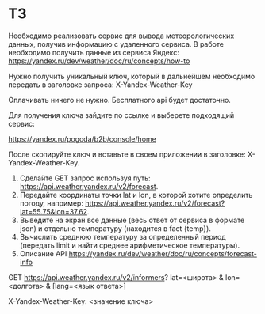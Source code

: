 # ТЗ

Необходимо реализовать сервис для вывода метеорологических данных, получив информацию с удаленного сервиса. 
В работе необходимо получить данные из сервиса Яндекс: https://yandex.ru/dev/weather/doc/ru/concepts/how-to

Нужно получить уникальный ключ, который в дальнейшем необходимо передать в заголовке запроса: X-Yandex-Weather-Key

Оплачивать ничего не нужно. Бесплатного api будет достаточно.

Для получения ключа зайдите по ссылке и выберете подходящий сервис:

https://yandex.ru/pogoda/b2b/console/home

После скопируйте ключ и вставьте в своем приложении в заголовке: X-Yandex-Weather-Key.

1) Сделайте GET запрос используя путь: https://api.weather.yandex.ru/v2/forecast.
2) Передайте координаты точки lat и lon, в которой хотите определить погоду, например: https://api.weather.yandex.ru/v2/forecast?lat=55.75&lon=37.62.
3) Выведите на экран все данные (весь ответ от сервиса в формате json) и отдельно температуру (находится в fact {temp}).
4) Вычислить среднюю температуру за определенный период (передать limit и найти среднее арифметическое температуры).
5) Описание API https://yandex.ru/dev/weather/doc/ru/concepts/forecast-info





GET https://api.weather.yandex.ru/v2/informers?
lat=<широта>
& lon=<долгота>
& [lang=<язык ответа>]

X-Yandex-Weather-Key: <значение ключа>
